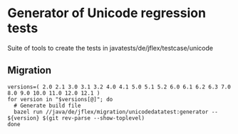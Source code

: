 # Generator of Unicode regression tests

Suite of tools to create the tests in javatests/de/jflex/testcase/unicode

## Migration

```shell script
versions=( 2.0 2.1 3.0 3.1 3.2 4.0 4.1 5.0 5.1 5.2 6.0 6.1 6.2 6.3 7.0 8.0 9.0 10.0 11.0 12.0 12.1 )
for version in "$versions[@]"; do
  # Generate build file
  bazel run //java/de/jflex/migration/unicodedatatest:generator -- ${version} $(git rev-parse --show-toplevel)
done
```
